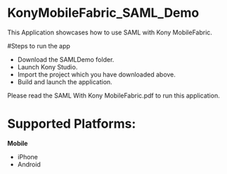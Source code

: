 # KonyMobileFabric_SAML_Demo
  
  This Application showcases how to use SAML with Kony MobileFabric.
  
#Steps to run the app

- Download the SAMLDemo folder.
- Launch Kony Studio.
- Import the project which you have downloaded above.
- Build and launch the application.


Please read the SAML With Kony MobileFabric.pdf to run this application.

# Supported Platforms:
**Mobile**
 *  iPhone
 *  Android
